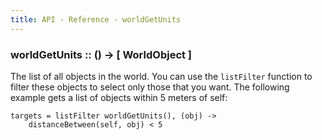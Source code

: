 ```yaml
---
title: API - Reference - worldGetUnits
---
```


### worldGetUnits :: () -> [ WorldObject ]

The list of all objects in the world. You can use the `listFilter` function to
filter these objects to select only those that you want. The following example
gets a list of objects within 5 meters of self:

    targets = listFilter worldGetUnits(), (obj) ->
        distanceBetween(self, obj) < 5
